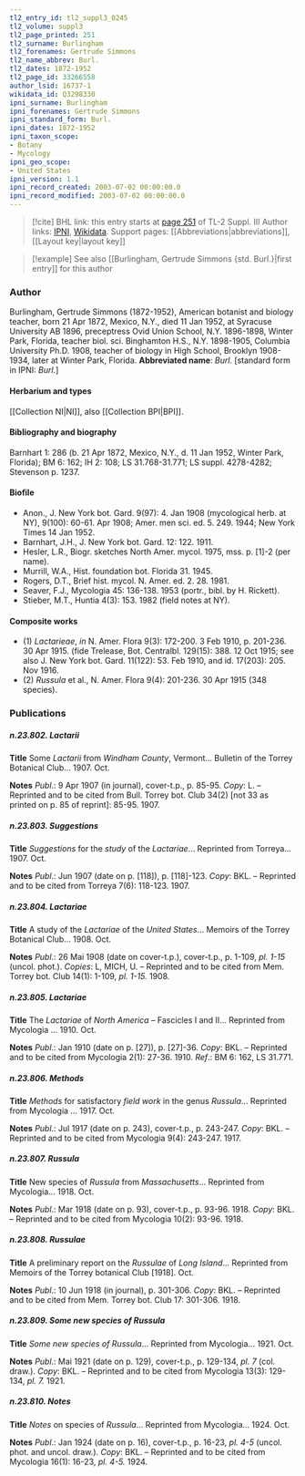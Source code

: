 ```yaml
---
tl2_entry_id: tl2_suppl3_0245
tl2_volume: suppl3
tl2_page_printed: 251
tl2_surname: Burlingham
tl2_forenames: Gertrude Simmons
tl2_name_abbrev: Burl.
tl2_dates: 1872-1952
tl2_page_id: 33266558
author_lsid: 16737-1
wikidata_id: Q3298330
ipni_surname: Burlingham
ipni_forenames: Gertrude Simmons
ipni_standard_form: Burl.
ipni_dates: 1872-1952
ipni_taxon_scope: 
- Botany
- Mycology
ipni_geo_scope: 
- United States
ipni_version: 1.1
ipni_record_created: 2003-07-02 00:00:00.0
ipni_record_modified: 2003-07-02 00:00:00.0
---
```


> [!cite] BHL link: this entry starts at [page 251](https://www.biodiversitylibrary.org/page/33266558) of TL-2 Suppl. III
> Author links: [IPNI](https://www.ipni.org/a/16737-1), [Wikidata](https://www.wikidata.org/wiki/Q3298330). Support pages: [[Abbreviations|abbreviations]], [[Layout key|layout key]]

> [!example] See also [[Burlingham, Gertrude Simmons {std. Burl.}|first entry]] for this author

### Author

Burlingham, Gertrude Simmons (1872-1952), American botanist and biology teacher, born 21 Apr 1872, Mexico, N.Y., died 11 Jan 1952, at Syracuse University AB 1896, preceptress Ovid Union School, N.Y. 1896-1898, Winter Park, Florida, teacher biol. sci. Binghamton H.S., N.Y. 1898-1905, Columbia University Ph.D. 1908, teacher of biology in High School, Brooklyn 1908-1934, later at Winter Park, Florida. 
**Abbreviated name**: *Burl.* \[standard form in IPNI: *Burl.*\]

#### Herbarium and types

[[Collection NI|NI]], also [[Collection BPI|BPI]].

#### Bibliography and biography

Barnhart 1: 286 (b. 21 Apr 1872, Mexico, N.Y., d. 11 Jan 1952, Winter Park, Florida); BM 6: 162; IH 2: 108; LS 31.768-31.771; LS suppl. 4278-4282; Stevenson p. 1237.

#### Biofile

- Anon., J. New York bot. Gard. 9(97): 4. Jan 1908 (mycological herb. at NY), 9(100): 60-61. Apr 1908; Amer. men sci. ed. 5. 249. 1944; New York Times 14 Jan 1952.
- Barnhart, J.H., J. New York bot. Gard. 12: 122. 1911.
- Hesler, L.R., Biogr. sketches North Amer. mycol. 1975, mss. p. \[1\]-2 (per name).
- Murrill, W.A., Hist. foundation bot. Florida 31. 1945.
- Rogers, D.T., Brief hist. mycol. N. Amer. ed. 2. 28. 1981.
- Seaver, F.J., Mycologia 45: 136-138. 1953 (portr., bibl. by H. Rickett).
- Stieber, M.T., Huntia 4(3): 153. 1982 (field notes at NY).

#### Composite works

- (1) *Lactarieae*, *in* N. Amer. Flora 9(3): 172-200. 3 Feb 1910, p. 201-236. 30 Apr 1915. (fide Trelease, Bot. Centralbl. 129(15): 388. 12 Oct 1915; see also J. New York bot. Gard. 11(122): 53. Feb 1910, and id. 17(203): 205. Nov 1916.
- (2) *Russula* et al., N. Amer. Flora 9(4): 201-236. 30 Apr 1915 (348 species).

### Publications

##### n.23.802. Lactarii

**Title**
Some *Lactarii* from *Windham County*, Vermont... Bulletin of the Torrey Botanical Club... 1907. Oct.

**Notes**
*Publ*.: 9 Apr 1907 (in journal), cover-t.p., p. 85-95. *Copy*: L. – Reprinted and to be cited from Bull. Torrey bot. Club 34(2) \[not 33 as printed on p. 85 of reprint\]: 85-95. 1907.

##### n.23.803. Suggestions

**Title**
*Suggestions* for the *study* of the *Lactariae*... Reprinted from Torreya... 1907. Oct.

**Notes**
*Publ*.: Jun 1907 (date on p. \[118\]), p. \[118\]-123. *Copy*: BKL. – Reprinted and to be cited from Torreya 7(6): 118-123. 1907.

##### n.23.804. Lactariae

**Title**
A study of the *Lactariae* of the *United States*... Memoirs of the Torrey Botanical Club... 1908. Oct.

**Notes**
*Publ*.: 26 Mai 1908 (date on cover-t.p.), cover-t.p., p. 1-109, *pl. 1-15* (uncol. phot.). *Copies*: L, MICH, U. – Reprinted and to be cited from Mem. Torrey bot. Club 14(1): 1-109, *pl. 1-15.* 1908.

##### n.23.805. Lactariae

**Title**
The *Lactariae* of *North America* – Fascicles I and II... Reprinted from Mycologia ... 1910. Oct.

**Notes**
*Publ*.: Jan 1910 (date on p. \[27\]), p. \[27\]-36. *Copy*: BKL. – Reprinted and to be cited from Mycologia 2(1): 27-36. 1910.
*Ref*.: BM 6: 162, LS 31.771.

##### n.23.806. Methods

**Title**
*Methods* for satisfactory *field work* in the genus *Russula*... Reprinted from Mycologia ... 1917. Oct.

**Notes**
*Publ*.: Jul 1917 (date on p. 243), cover-t.p., p. 243-247. *Copy*: BKL. – Reprinted and to be cited from Mycologia 9(4): 243-247. 1917.

##### n.23.807. Russula

**Title**
New species of *Russula* from *Massachusetts*... Reprinted from Mycologia... 1918. Oct.

**Notes**
*Publ*.: Mar 1918 (date on p. 93), cover-t.p., p. 93-96. 1918. *Copy*: BKL. – Reprinted and to be cited from Mycologia 10(2): 93-96. 1918.

##### n.23.808. Russulae

**Title**
A preliminary report on the *Russulae* of *Long Island*... Reprinted from Memoirs of the Torrey botanical Club \[1918\]. Oct.

**Notes**
*Publ*.: 10 Jun 1918 (in journal), p. 301-306. *Copy*: BKL. – Reprinted and to be cited from Mem. Torrey bot. Club 17: 301-306. 1918.

##### n.23.809. Some new species of Russula

**Title**
*Some new species of Russula*... Reprinted from Mycologia... 1921. Oct.

**Notes**
*Publ*.: Mai 1921 (date on p. 129), cover-t.p., p. 129-134, *pl. 7* (col. draw.). *Copy*: BKL. – Reprinted and to be cited from Mycologia 13(3): 129-134, *pl. 7.* 1921.

##### n.23.810. Notes

**Title**
*Notes* on species of *Russula*... Reprinted from Mycologia... 1924. Oct.

**Notes**
*Publ*.: Jan 1924 (date on p. 16), cover-t.p., p. 16-23, *pl. 4-5* (uncol. phot. and uncol. draw.).
*Copy*: BKL. – Reprinted and to be cited from Mycologia 16(1): 16-23, *pl. 4-5.* 1924.

